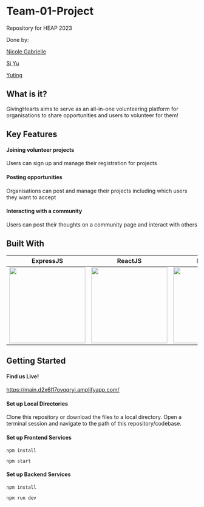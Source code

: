# Team-01-Project
Repository for HEAP 2023

Done by: 


[Nicole Gabrielle](https://github.com/nicolegabriellet)

[Si Yu](https://github.com/swiifttay)

[Yuting](https://github.com/yutinggh)



## What is it?

GivingHearts aims to serve as an all-in-one volunteering platform for organisations to share opportunities and users to volunteer for them!


## Key Features

#### Joining volunteer projects
Users can sign up and manage their registration for projects

#### Posting opportunities
Organisations can post and manage their projects including which users they want to accept

#### Interacting with a community
Users can post their thoughts on a community page and interact with others


## Built With

| ExpressJS                                                   | ReactJS                                           | MongoDB |
| ----------------------------------------------------- | --------------------------------------------- | ---------------------------------------------
| <img src="https://github.com/smu-hack-dsc/Team-01-Project/assets/80974220/cf6de398-3582-4152-9739-7d2658a9c48c" width="200px"> | <img src="https://github.com/smu-hack-dsc/Team-01-Project/assets/80974220/150fbc36-7daf-47e1-a7b8-e3df6c100083" width="200px"> | <img src="https://github.com/smu-hack-dsc/Team-01-Project/assets/80974220/60926adc-c7d4-4156-aab8-467ca7c48406" width="200px">


## Getting Started

#### Find us Live!
https://main.d2x6l17ovqqryi.amplifyapp.com/

#### Set up Local Directories
Clone this repository or download the files to a local directory. Open a terminal session and navigate to the path of this repository/codebase.

#### Set up Frontend Services
```
npm install
```
```
npm start
```

#### Set up Backend Services
```
npm install
```
```
npm run dev
```
